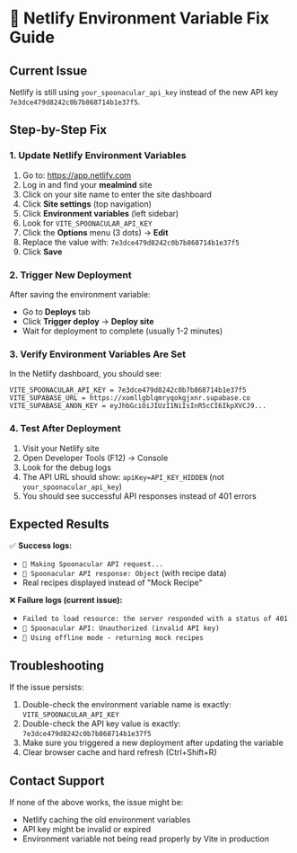 # 🚨 Netlify Environment Variable Fix Guide

## Current Issue
Netlify is still using `your_spoonacular_api_key` instead of the new API key `7e3dce479d8242c0b7b868714b1e37f5`.

## Step-by-Step Fix

### 1. Update Netlify Environment Variables
1. Go to: https://app.netlify.com
2. Log in and find your **mealmind** site
3. Click on your site name to enter the site dashboard
4. Click **Site settings** (top navigation)
5. Click **Environment variables** (left sidebar)
6. Look for `VITE_SPOONACULAR_API_KEY`
7. Click the **Options** menu (3 dots) → **Edit**
8. Replace the value with: `7e3dce479d8242c0b7b868714b1e37f5`
9. Click **Save**

### 2. Trigger New Deployment
After saving the environment variable:
- Go to **Deploys** tab
- Click **Trigger deploy** → **Deploy site**
- Wait for deployment to complete (usually 1-2 minutes)

### 3. Verify Environment Variables Are Set
In the Netlify dashboard, you should see:
```
VITE_SPOONACULAR_API_KEY = 7e3dce479d8242c0b7b868714b1e37f5
VITE_SUPABASE_URL = https://xomllgblqmryqokgjxnr.supabase.co
VITE_SUPABASE_ANON_KEY = eyJhbGciOiJIUzI1NiIsInR5cCI6IkpXVCJ9...
```

### 4. Test After Deployment
1. Visit your Netlify site
2. Open Developer Tools (F12) → Console
3. Look for the debug logs
4. The API URL should show: `apiKey=API_KEY_HIDDEN` (not `your_spoonacular_api_key`)
5. You should see successful API responses instead of 401 errors

## Expected Results
✅ **Success logs:**
- `🚀 Making Spoonacular API request...`
- `📡 Spoonacular API response: Object` (with recipe data)
- Real recipes displayed instead of "Mock Recipe"

❌ **Failure logs (current issue):**
- `Failed to load resource: the server responded with a status of 401`
- `🔑 Spoonacular API: Unauthorized (invalid API key)`
- `🔄 Using offline mode - returning mock recipes`

## Troubleshooting
If the issue persists:
1. Double-check the environment variable name is exactly: `VITE_SPOONACULAR_API_KEY`
2. Double-check the API key value is exactly: `7e3dce479d8242c0b7b868714b1e37f5`
3. Make sure you triggered a new deployment after updating the variable
4. Clear browser cache and hard refresh (Ctrl+Shift+R)

## Contact Support
If none of the above works, the issue might be:
- Netlify caching the old environment variables
- API key might be invalid or expired
- Environment variable not being read properly by Vite in production